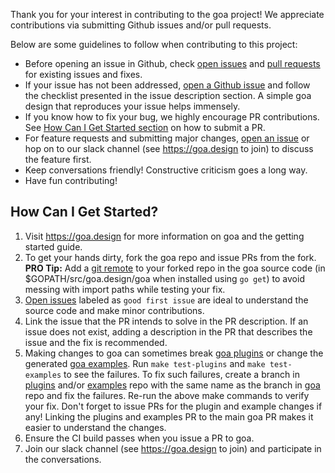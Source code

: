 Thank you for your interest in contributing to the goa project! We appreciate
contributions via submitting Github issues and/or pull requests.

Below are some guidelines to follow when contributing to this project:

* Before opening an issue in Github, check [open issues](https://github.com/goadesign/goa/issues)
  and [pull requests](https://github.com/goadesign/goa/pulls) for existing
  issues and fixes.
* If your issue has not been addressed, [open a Github issue](https://github.com/goadesign/goa/issues/new)
  and follow the checklist presented in the issue description section. A simple
  goa design that reproduces your issue helps immensely.
* If you know how to fix your bug, we highly encourage PR contributions. See
  [How Can I Get Started section](#how-can-i-get-started?) on how to submit a PR.
* For feature requests and submitting major changes, [open an issue](https://github.com/goadesign/goa/issues/new)
  or hop on to our slack channel (see https://goa.design to join) to discuss
  the feature first.
* Keep conversations friendly! Constructive criticism goes a long way.
* Have fun contributing!

## How Can I Get Started?

1) Visit https://goa.design for more information on goa and the getting started
guide.
2) To get your hands dirty, fork the goa repo and issue PRs from the fork.
**PRO Tip:** Add a [git remote](https://git-scm.com/docs/git-remote.html) to
your forked repo in the goa source code (in $GOPATH/src/goa.design/goa when
installed using `go get`) to avoid messing with import paths while testing
your fix.
3) [Open issues](https://github.com/goadesign/goa/issues) labeled as `good first
issue` are ideal to understand the source code and make minor contributions.
4) Link the issue that the PR intends to solve in the PR description. If an issue
does not exist, adding a description in the PR that describes the issue and the
fix is recommended.
5) Making changes to goa can sometimes break [goa plugins](https://github.com/goadesign/plugins)
or change the generated [goa examples](https://github.com/goadesign/examples).
Run `make test-plugins` and `make test-examples` to see the failures. To fix
such failures, create a branch in [plugins](https://github.com/goadesign/plugins)
and/or [examples](https://github.com/goadesign/examples) repo with the same
name as the branch in [goa](https://github.com/goadesign/goa) repo and fix the
failures. Re-run the above make commands to verify your fix. Don't forget to
issue PRs for the plugin and example changes if any! Linking the plugins and
examples PR to the main goa PR makes it easier to understand the changes.
6) Ensure the CI build passes when you issue a PR to goa.
7) Join our slack channel (see https://goa.design to join) and participate in the
conversations.
